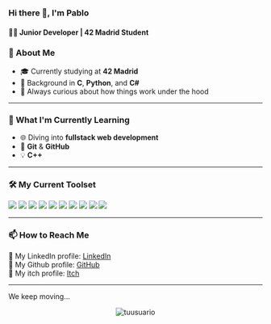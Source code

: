 ### Hi there 👋, I'm Pablo</h1>
#### 🧑‍💻 Junior Developer | 42 Madrid Student

### 🧠 About Me

- 🎓 Currently studying at **42 Madrid**
- 🔧 Background in **C**, **Python**, and **C#**
- 🧩 Always curious about how things work under the hood

---

### 🚀 What I'm Currently Learning

- 🌐 Diving into **fullstack web development**
- 🐍 **Git** & **GitHub**
- 💡 **C++**

---

### 🛠️ My Current Toolset

<p>
  <img src="https://img.shields.io/badge/C-00599C?style=for-the-badge&logo=c&logoColor=white"/>
  <img src="https://img.shields.io/badge/Python-3776AB?style=for-the-badge&logo=python&logoColor=white"/>
  <img src="https://img.shields.io/badge/C%23-239120?style=for-the-badge&logo=c-sharp&logoColor=white"/>
  <img src="https://img.shields.io/badge/Shell-89e051?style=for-the-badge&logo=gnu-bash&logoColor=white"/>
<img src="https://img.shields.io/badge/Visual%20Studio-5C2D91?style=for-the-badge&logo=visual-studio&logoColor=white"/>
  <img src="https://img.shields.io/badge/Make-000000?style=for-the-badge&logo=cmake&logoColor=white"/>
  <img src="https://img.shields.io/badge/Unity-000000?style=for-the-badge&logo=unity&logoColor=white"/>
  <img src="https://img.shields.io/badge/Blender-F5792A?style=for-the-badge&logo=blender&logoColor=white"/>
  <img src="https://img.shields.io/badge/Git-F05032?style=for-the-badge&logo=git&logoColor=white"/>
  <img src="https://img.shields.io/badge/Linux-FCC624?style=for-the-badge&logo=linux&logoColor=black"/>
</p>

---

### 📫 How to Reach Me

📎 My LinkedIn profile: [LinkedIn](https://www.linkedin.com/in/pablo-orellana-mu%C3%B1oz-1b0462314/)  
📎 My Github profile: [GitHub](https://github.com/miniore)  
📎 My itch profile: [Itch](https://miniore.itch.io)  

---

We keep moving...

<p align="center">
  <img src="https://komarev.com/ghpvc/?username=tuusuario&label=Profile%20views&color=0e75b6&style=flat" alt="tuusuario" />
</p>



